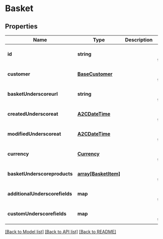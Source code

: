 # Basket

## Properties
Name | Type | Description | Notes
------------ | ------------- | ------------- | -------------
**id** | **string** |  | [optional] [default to null]
**customer** | [**BaseCustomer**](BaseCustomer.md) |  | [optional] [default to null]
**basketUnderscoreurl** | **string** |  | [optional] [default to null]
**createdUnderscoreat** | [**A2CDateTime**](A2CDateTime.md) |  | [optional] [default to null]
**modifiedUnderscoreat** | [**A2CDateTime**](A2CDateTime.md) |  | [optional] [default to null]
**currency** | [**Currency**](Currency.md) |  | [optional] [default to null]
**basketUnderscoreproducts** | [**array[BasketItem]**](BasketItem.md) |  | [optional] [default to null]
**additionalUnderscorefields** | **map** |  | [optional] [default to null]
**customUnderscorefields** | **map** |  | [optional] [default to null]

[[Back to Model list]](../README.md#documentation-for-models) [[Back to API list]](../README.md#documentation-for-api-endpoints) [[Back to README]](../README.md)


